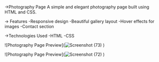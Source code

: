->Photography Page
A simple and elegant photography page built using HTML and CSS.

-> Features
  -Responsive design
  -Beautiful gallery layout
  -Hover effects for images
  -Contact section

->Technologies Used
  -HTML
  -CSS

![Photography Page Preview](![Screenshot (73)](https://github.com/user-attachments/assets/0f80aae0-eb92-43c8-9605-451fc10ad95d)
)

![Photography Page Preview](![Screenshot (72)](https://github.com/user-attachments/assets/975b5474-fafd-42bd-b617-b8da8036590a)
)
